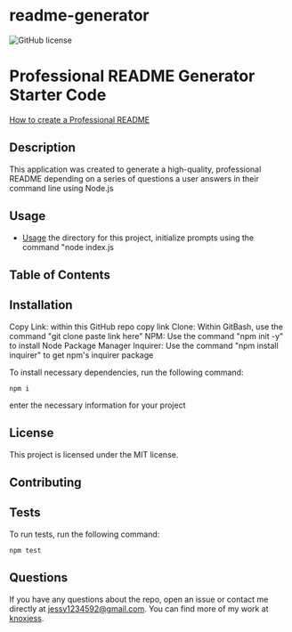 # readme-generator
  ![GitHub license](https://img.shields.io/badge/license-MIT-blue.svg)
# Professional README Generator Starter Code

[How to create a Professional README](https://coding-boot-camp.github.io/full-stack/github/professional-readme-guide)

  ## Description
  
  This application was created to generate a high-quality, professional README depending on a series of questions a user answers in their command line using Node.js

 ## Usage
  * [Usage](#usage)
 the directory for this project, initialize prompts using the command "node index.js
  
  
  ## Table of Contents 
  
  ## Installation
  
Copy Link: within this GitHub repo copy link
Clone: Within GitBash, use the command "git clone paste link here"
NPM: Use the command "npm init -y" to install Node Package Manager
Inquirer: Use the command "npm install inquirer" to get npm's inquirer package

  To install necessary dependencies, run the following command:
  
  ```
  npm i
  ```
  

 enter the necessary information for your project
  
  ## License

This project is licensed under the MIT license.
    
  ## Contributing
  
  
  
  ## Tests
  
  To run tests, run the following command:
  
  ```
  npm test
  ```
  
  ## Questions
  
  If you have any questions about the repo, open an issue or contact me directly at jessy1234592@gmail.com. You can find more of my work at [knoxjess](https://github.com/knoxjess/).
  
